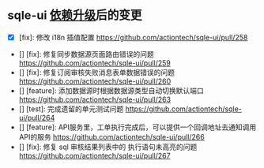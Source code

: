 # <small>sqle-ui [依赖升级](https://github.com/actiontech/sqle-ui/pull/257)后的变更</small>

* [x] [fix]: 修改 i18n 插值配置 <https://github.com/actiontech/sqle-ui/pull/258>  
* [] [fix]: 修复同步数据源页面路由错误的问题 <https://github.com/actiontech/sqle-ui/pull/259>
* [] [fix]: 修复订阅审核失败消息表单数据错误的问题 <https://github.com/actiontech/sqle-ui/pull/260>
* [] [feature]: 添加数据源时根据数据源类型自动切换默认端口 <https://github.com/actiontech/sqle-ui/pull/263>
* [] [test]: 完成遗留的单元测试问题 <https://github.com/actiontech/sqle-ui/pull/264>
* [] [feature]: API服务里，工单执行完成后，可以提供一个回调地址去通知调用API的服务 <https://github.com/actiontech/sqle-ui/pull/266>
* [] [fix]: 修复 sql 审核结果列表中的 执行语句未高亮的问题 <https://github.com/actiontech/sqle-ui/pull/267>
